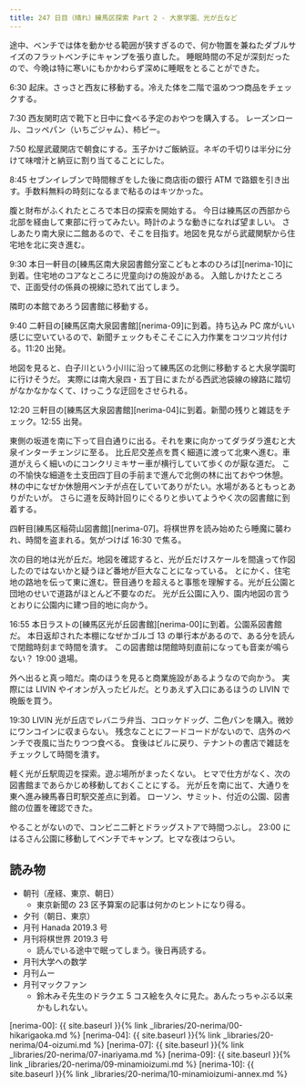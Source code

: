 ```yaml
---
title: 247 日目（晴れ）練馬区探索 Part 2 - 大泉学園、光が丘など
---
```


途中、ベンチでは体を動かせる範囲が狭すぎるので、何か物置を兼ねたダブルサイズのフラットベンチにキャンプを張り直した。
睡眠時間の不足が深刻だったので、今晩は特に寒いにもかかわらず深めに睡眠をとることができた。

6:30 起床。さっさと西友に移動する。冷えた体を二階で温めつつ商品をチェックする。

7:30 西友関町店で靴下と日中に食べる予定のおやつを購入する。
レーズンロール、コッペパン（いちごジャム）、柿ピー。

7:50 松屋武蔵関店で朝食にする。玉子かけご飯納豆。ネギの千切りは半分に分けて味噌汁と納豆に割り当てることにした。

8:45 セブンイレブンで時間稼ぎをした後に商店街の銀行 ATM で路銀を引き出す。手数料無料の時刻になるまで粘るのはキツかった。

腹と財布がふくれたところで本日の探索を開始する。
今日は練馬区の西部から北部を経由して東部に行ってみたい。時計のような動きになれば望ましい。
さしあたり南大泉に二館あるので、そこを目指す。地図を見ながら武蔵関駅から住宅地を北に突き進む。

9:30 本日一軒目の[練馬区南大泉図書館分室こどもと本のひろば][nerima-10]に到着。住宅地のコアなところに児童向けの施設がある。
入館しかけたところで、正面受付の係員の視線に恐れて出てしまう。

隣町の本館であろう図書館に移動する。

9:40 二軒目の[練馬区南大泉図書館][nerima-09]に到着。持ち込み PC 席がいい感じに空いているので、新聞チェックもそこそこに入力作業をコツコツ片付ける。11:20 出発。

地図を見ると、白子川という小川に沿って練馬区の北側に移動すると大泉学園町に行けそうだ。
実際には南大泉四・五丁目にまたがる西武池袋線の線路に踏切がなかなかなくて、けっこうな迂回をさせられる。

12:20 三軒目の[練馬区大泉図書館][nerima-04]に到着。新聞の残りと雑誌をチェック。12:55 出発。

東側の坂道を南に下って目白通りに出る。それを東に向かってダラダラ進むと大泉インターチェンジに至る。
比丘尼交差点を貫く細道に渡って北東へ進む。車道がえらく細いのにコンクリミキサー車が横行していて歩くのが厭な道だ。
この不愉快な細道を土支田四丁目の手前まで進んで北側の林に出ておやつ休憩。
林の中になぜか休憩用ベンチが点在していてありがたい。水場があるともっとありがたいが。
さらに道を反時計回りにぐるりと歩いてようやく次の図書館に到着する。

四軒目[練馬区稲荷山図書館][nerima-07]。将棋世界を読み始めたら睡魔に襲われ、時間を盗まれる。気がつけば 16:30 で焦る。

次の目的地は光が丘だ。地図を確認すると、光が丘だけスケールを間違って作図したのではないかと疑うほど番地が巨大なことになっている。
とにかく、住宅地の路地を伝って東に進む。笹目通りを超えると事態を理解する。光が丘公園と団地のせいで道路がほとんど不要なのだ。
光が丘公園に入り、園内地図の言うとおりに公園内に建つ目的地に向かう。

16:55 本日ラストの[練馬区光が丘図書館][nerima-00]に到着。公園系図書館だ。
本日返却された本棚になぜかゴルゴ 13 の単行本があるので、ある分を読んで閉館時刻まで時間を潰す。
この図書館は閉館時刻直前になっても音楽が鳴らない？ 19:00 退場。

外へ出ると真っ暗だ。南のほうを見ると商業施設があるようなので向かう。
実際には LIVIN やイオンが入ったビルだ。とりあえず入口にあるほうの LIVIN で晩飯を買う。

19:30 LIVIN 光が丘店でレバニラ弁当、コロッケドッグ、二色パンを購入。微妙にワンコインに収まらない。
残念なことにフードコードがないので、店外のベンチで夜風に当たりつつ食べる。
食後はビルに戻り、テナントの書店で雑誌をチェックして時間を潰す。

軽く光が丘駅周辺を探索。遊ぶ場所がまったくない。
ヒマで仕方がなく、次の図書館まであらかじめ移動しておくことにする。
光が丘を南に出て、大通りを東へ進み練馬春日町駅交差点に到着。
ローソン、サミット、付近の公園、図書館の位置を確認できた。

やることがないので、コンビニ二軒とドラッグストアで時間つぶし。
23:00 にはるさん公園に移動してベンチでキャンプ。ヒマな夜はつらい。

## 読み物

* 朝刊（産経、東京、朝日）
  * 東京新聞の 23 区予算案の記事は何かのヒントになり得る。
* 夕刊（朝日、東京）
* 月刊 Hanada 2019.3 号
* 月刊将棋世界 2019.3 号
  * 読んでいる途中で眠ってしまう。後日再読する。
* 月刊大学への数学
* 月刊ムー
* 月刊マックファン
  * 鈴木みそ先生のドラクエ 5 コス絵を久々に見た。あんたっちゃぶる以来かもしれない。

[nerima-00]: {{ site.baseurl }}{% link _libraries/20-nerima/00-hikarigaoka.md %}
[nerima-04]: {{ site.baseurl }}{% link _libraries/20-nerima/04-oizumi.md %}
[nerima-07]: {{ site.baseurl }}{% link _libraries/20-nerima/07-inariyama.md %}
[nerima-09]: {{ site.baseurl }}{% link _libraries/20-nerima/09-minamioizumi.md %}
[nerima-10]: {{ site.baseurl }}{% link _libraries/20-nerima/10-minamioizumi-annex.md %}
